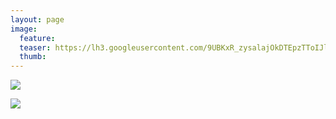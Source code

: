 ```yaml
---
layout: page
image:
  feature:
  teaser: https://lh3.googleusercontent.com/9UBKxR_zysalajOkDTEpzTToIJl-HVl0Muz0WG0VNvk=w245
  thumb:
---
```


[![](https://lh3.googleusercontent.com/GrWeuwZd6KKR9d1qwT7y5EdDn-fL_vt-Elbpo1m1MOI=w800)](https://lh3.googleusercontent.com/GrWeuwZd6KKR9d1qwT7y5EdDn-fL_vt-Elbpo1m1MOI=s0)

[![](https://lh3.googleusercontent.com/2r6tWM7ejN4VPN99HQH5xxqJz6oG2471lNH5Rbzcoos=w800)](https://lh3.googleusercontent.com/2r6tWM7ejN4VPN99HQH5xxqJz6oG2471lNH5Rbzcoos=s0)
